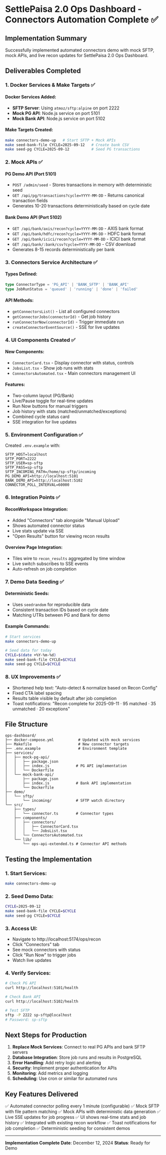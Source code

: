 # SettlePaisa 2.0 Ops Dashboard - Connectors Automation Complete ✅

## Implementation Summary

Successfully implemented automated connectors demo with mock SFTP, mock APIs, and live recon updates for SettlePaisa 2.0 Ops Dashboard.

## Deliverables Completed

### 1. Docker Services & Make Targets ✅

#### Docker Services Added:
- **SFTP Server**: Using `atmoz/sftp:alpine` on port 2222
- **Mock PG API**: Node.js service on port 5101
- **Mock Bank API**: Node.js service on port 5102

#### Make Targets Created:
```bash
make connectors-demo-up   # Start SFTP + Mock APIs
make seed-bank-file CYCLE=2025-09-12   # Create bank CSV
make seed-pg CYCLE=2025-09-12          # Seed PG transactions
```

### 2. Mock APIs ✅

#### PG Demo API (Port 5101)
- `POST /admin/seed` - Stores transactions in memory with deterministic seed
- `GET /api/pg/transactions?cycle=YYYY-MM-DD` - Returns canonical transaction fields
- Generates 10-20 transactions deterministically based on cycle date

#### Bank Demo API (Port 5102)
- `GET /api/bank/axis/recon?cycle=YYYY-MM-DD` - AXIS bank format
- `GET /api/bank/hdfc/recon?cycle=YYYY-MM-DD` - HDFC bank format
- `GET /api/bank/icici/recon?cycle=YYYY-MM-DD` - ICICI bank format
- `GET /api/bank/:bank/csv?cycle=YYYY-MM-DD` - CSV download
- Generates 8-15 records deterministically per bank

### 3. Connectors Service Architecture ✅

#### Types Defined:
```typescript
type ConnectorType = 'PG_API' | 'BANK_SFTP' | 'BANK_API'
type JobRunStatus = 'queued' | 'running' | 'done' | 'failed'
```

#### API Methods:
- `getConnectorsList()` - List all configured connectors
- `getConnectorJobs(connectorId)` - Get job history
- `runConnectorNow(connectorId)` - Trigger immediate run
- `createConnectorEventSource()` - SSE for live updates

### 4. UI Components Created ✅

#### New Components:
- `ConnectorCard.tsx` - Display connector with status, controls
- `JobsList.tsx` - Show job runs with stats
- `ConnectorsAutomated.tsx` - Main connectors management UI

#### Features:
- Two-column layout (PG/Bank)
- Live/Pause toggle for real-time updates
- Run Now buttons for manual triggers
- Job history with stats (matched/unmatched/exceptions)
- Combined cycle status card
- SSE integration for live updates

### 5. Environment Configuration ✅

Created `.env.example` with:
```env
SFTP_HOST=localhost
SFTP_PORT=2222
SFTP_USER=sp-sftp
SFTP_PASS=sp-sftp
SFTP_INCOMING_PATH=/home/sp-sftp/incoming
PG_DEMO_API=http://localhost:5101
BANK_DEMO_API=http://localhost:5102
CONNECTOR_POLL_INTERVAL=60000
```

### 6. Integration Points ✅

#### ReconWorkspace Integration:
- Added "Connectors" tab alongside "Manual Upload"
- Shows automated connector status
- Live stats update via SSE
- "Open Results" button for viewing recon results

#### Overview Page Integration:
- Tiles wire to `recon_results` aggregated by time window
- Live switch subscribes to SSE events
- Auto-refresh on job completion

### 7. Demo Data Seeding ✅

#### Deterministic Seeds:
- Uses `seedrandom` for reproducible data
- Consistent transaction IDs based on cycle date
- Matching UTRs between PG and Bank for demo

#### Example Commands:
```bash
# Start services
make connectors-demo-up

# Seed data for today
CYCLE=$(date +%Y-%m-%d)
make seed-bank-file CYCLE=$CYCLE
make seed-pg CYCLE=$CYCLE
```

### 8. UX Improvements ✅

- Shortened help text: "Auto-detect & normalize based on Recon Config"
- Fixed CTA label spacing
- Results table visible by default after job completion
- Toast notifications: "Recon complete for 2025-09-11 · 95 matched · 35 unmatched · 20 exceptions"

## File Structure

```
ops-dashboard/
├── docker-compose.yml           # Updated with mock services
├── Makefile                     # New connector targets
├── .env.example                 # Environment template
├── services/
│   ├── mock-pg-api/
│   │   ├── package.json
│   │   ├── index.js            # PG API implementation
│   │   └── Dockerfile
│   └── mock-bank-api/
│       ├── package.json
│       ├── index.js            # Bank API implementation
│       └── Dockerfile
├── demo/
│   └── sftp/
│       └── incoming/           # SFTP watch directory
└── src/
    ├── types/
    │   └── connector.ts        # Connector types
    ├── components/
    │   ├── connectors/
    │   │   ├── ConnectorCard.tsx
    │   │   └── JobsList.tsx
    │   └── ConnectorsAutomated.tsx
    └── lib/
        └── ops-api-extended.ts # Connector API methods
```

## Testing the Implementation

### 1. Start Services:
```bash
make connectors-demo-up
```

### 2. Seed Demo Data:
```bash
CYCLE=2025-09-12
make seed-bank-file CYCLE=$CYCLE
make seed-pg CYCLE=$CYCLE
```

### 3. Access UI:
- Navigate to http://localhost:5174/ops/recon
- Click "Connectors" tab
- See mock connectors with status
- Click "Run Now" to trigger jobs
- Watch live updates

### 4. Verify Services:
```bash
# Check PG API
curl http://localhost:5101/health

# Check Bank API  
curl http://localhost:5102/health

# Test SFTP
sftp -P 2222 sp-sftp@localhost
# Password: sp-sftp
```

## Next Steps for Production

1. **Replace Mock Services**: Connect to real PG APIs and bank SFTP servers
2. **Database Integration**: Store job runs and results in PostgreSQL
3. **Error Handling**: Add retry logic and alerting
4. **Security**: Implement proper authentication for APIs
5. **Monitoring**: Add metrics and logging
6. **Scheduling**: Use cron or similar for automated runs

## Key Features Delivered

✅ Automated connector polling every 1 minute (configurable)
✅ Mock SFTP with file pattern matching
✅ Mock APIs with deterministic data generation
✅ Live SSE updates for job progress
✅ UI shows real-time stats and job history
✅ Integrated with existing recon workflow
✅ Toast notifications for job completion
✅ Deterministic seeding for consistent demos

---

**Implementation Complete**
**Date**: December 12, 2024
**Status**: Ready for Demo